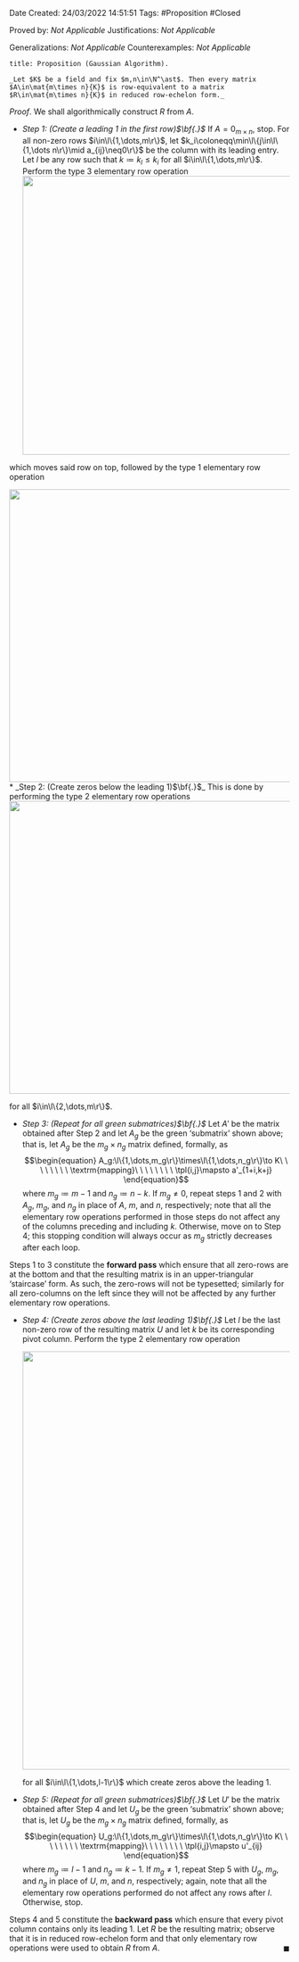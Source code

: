 <div class="topSpace"></div>

Date Created: 24/03/2022 14:51:51
Tags: #Proposition #Closed

Proved by: _Not Applicable_
Justifications: _Not Applicable_

Generalizations: _Not Applicable_
Counterexamples: _Not Applicable_

``` ad-Proposition
title: Proposition (Gaussian Algorithm).

_Let $K$ be a field and fix $m,n\in\N^\ast$. Then every matrix $A\in\mat{m\times n}{K}$ is row-equivalent to a matrix $R\in\mat{m\times n}{K}$ in reduced row-echelon form._

```

_Proof_. We shall algorithmically construct $R$ from $A$.
* _Step 1: (Create a leading 1 in the first row)$\bf{.}$_ If $A=0_{m\times n}$, stop. For all non-zero rows $i\in\l\{1,\dots,m\r\}$, let $k_i\coloneqq\min\l\{j\in\l\{1,\dots n\r\}\mid a_{ij}\neq0\r\}$ be the column with its leading entry. Let $l$ be any row such that $k\coloneqq k_l\leq k_i$ for all $i\in\l\{1,\dots,m\r\}$. Perform the type 3 elementary row operation
  <center><img src="app://local/home/zhao/Dropbox/MathWiki/Images/2022-03-24_185733/image.svg", width=500></center>
which moves said row on top, followed by the type 1 elementary row operation
  <center><img src="app://local/home/zhao/Dropbox/MathWiki/Images/2022-03-24_201822/image.svg", width=525></center>
* _Step 2: (Create zeros below the leading 1)$\bf{.}$_ This is done by performing the type 2 elementary row operations
  <center><img src="app://local/home/zhao/Dropbox/MathWiki/Images/2022-03-24_203210/image.svg", width=525></center>

  for all $i\in\l\{2,\dots,m\r\}$.
* _Step 3: (Repeat for all green submatrices)$\bf{.}$_ Let $A'$ be the matrix obtained after Step 2 and let $A_g$ be the green $\textrm{`}$submatrix$\textrm{'}$ shown above; that is, let $A_g$ be the $m_g\times n_g$ matrix defined, formally, as
$$\begin{equation}
    A_g:\l\{1,\dots,m_g\r\}\times\l\{1,\dots,n_g\r\}\to K\ \ \ \ \ \ \ \ \textrm{mapping}\ \ \ \ \ \ \ \ \tpl{i,j}\mapsto a'_{1+i,k+j}
\end{equation}$$
where $m_g\coloneqq m-1$ and $n_g\coloneqq n-k$. If $m_g\neq0$, repeat steps 1 and 2 with $A_g$, $m_g$, and $n_g$ in place of $A$, $m$, and $n$, respectively; note that all the elementary row operations performed in those steps do not affect any of the columns preceding and including $k$. Otherwise, move on to Step 4; this stopping condition will always occur as $m_g$ strictly decreases after each loop.

Steps 1 to 3 constitute the **forward pass** which ensure that all zero-rows are at the bottom and that the resulting matrix is in an upper-triangular $\textrm{`}$staircase$\textrm{'}$ form. As such, the zero-rows will not be typesetted; similarly for all zero-columns on the left since they will not be affected by any further elementary row operations.
* _Step 4: (Create zeros above the last leading 1)$\bf{.}$_ Let $l$ be the last non-zero row of the resulting matrix $U$ and let $k$ be its corresponding pivot column. Perform the type 2 elementary row operation
  <center><img src="app://local/home/zhao/Dropbox/MathWiki/Images/2022-06-07_044007/image.svg", width=750></center>

  for all $i\in\l\{1,\dots,l-1\r\}$ which create zeros above the leading 1.
* _Step 5: (Repeat for all green submatrices)$\bf{.}$_ Let $U'$ be the matrix obtained after Step 4 and let $U_g$ be the green $\textrm{`}$submatrix$\textrm{'}$ shown above; that is, let $U_g$ be the $m_g\times n_g$ matrix defined, formally, as
$$\begin{equation}
    U_g:\l\{1,\dots,m_g\r\}\times\l\{1,\dots,n_g\r\}\to K\ \ \ \ \ \ \ \ \textrm{mapping}\ \ \ \ \ \ \ \ \tpl{i,j}\mapsto u'_{ij}
\end{equation}$$
where $m_g\coloneqq l-1$ and $n_g\coloneqq k-1$. If $m_g\neq1$, repeat Step 5 with $U_g$, $m_g$, and $n_g$ in place of $U$, $m$, and $n$, respectively; again, note that all the elementary row operations performed do not affect any rows after $l$. Otherwise, stop.

Steps 4 and 5 constitute the **backward pass** which ensure that every pivot column contains only its leading 1. Let $R$ be the resulting matrix; observe that it is in reduced row-echelon form and that only elementary row operations were used to obtain $R$ from $A$.<span style="float:right;">$\blacksquare$</span>
